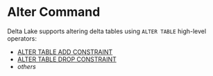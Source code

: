# Alter Command

Delta Lake supports altering delta tables using `ALTER TABLE` high-level operators:

* [ALTER TABLE ADD CONSTRAINT](../../constraints/AddConstraint.md)
* [ALTER TABLE DROP CONSTRAINT](../../constraints/DropConstraint.md)
* _others_
